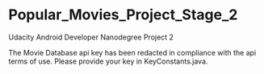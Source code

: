 # Popular_Movies_Project_Stage_2
Udacity Android Developer Nanodegree Project 2

The Movie Database api key has been redacted in compliance with the api terms of use.
Please provide your key in KeyConstants.java.
